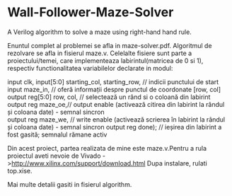 # Wall-Follower-Maze-Solver
A Verilog algorithm to solve a maze using right-hand hand rule.

Enuntul complet al problemei se afla in maze-solver.pdf.
Algoritmul de rezolvare se afla in fisierul maze.v. Celelalte fisiere sunt parte a proiectului/temei, care implementeaza labirintul(matricea de 0 si 1), respectiv functionalitatea variabilelor declarate in modul:
  
  input clk,
  input[5:0] starting_col, starting_row, // indicii punctului de start
  input maze_in, // oferă informații despre punctul de coordonate [row, col]
  output   reg[5:0] row, col, // selectează un rând si o coloană din labirint
  output 	reg	maze_oe,// output enable (activează citirea din labirint la rândul și coloana date) - semnal sincron	
  output 	reg	maze_we, // write enable (activează scrierea în labirint la rândul și coloana  date) - semnal sincron
  output 	reg	done);      // ieșirea din labirint a fost gasită; semnalul rămane activ 

Din acest proiect, partea realizata de mine este maze.v.Pentru a rula proiectul aveti nevoie de Vivado ->http://www.xilinx.com/support/download.html
Dupa instalare, rulati top.xise.

Mai multe detalii gasiti in fisierul algorithm.







  
